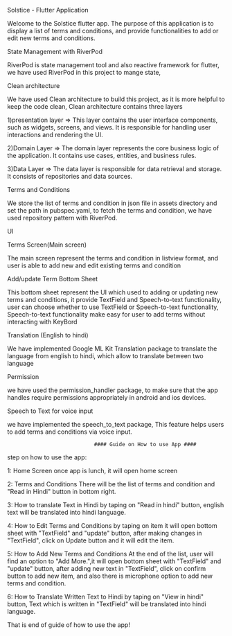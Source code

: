 Solstice - Flutter Application

Welcome to the Solstice flutter app. The purpose of this application is to display a list of terms and conditions,
and provide functionalities to add or edit new terms and conditions.

State Management with RiverPod

RiverPod is state management tool and also reactive framework for flutter, we have used RiverPod in this project to mange state,

Clean architecture

We have used Clean architecture to build this project, as it is more helpful to keep the code clean, Clean architecture contains three layers

1)presentation layer => This layer contains the user interface components, such as widgets, screens, and views. 
It is responsible for handling user interactions and rendering the UI.

2)Domain Layer => The domain layer represents the core business logic of the application. It contains use cases, entities, and business rules.

3)Data Layer => The data layer is responsible for data retrieval and storage. It consists of repositories and data sources.

Terms and Conditions

We store the list of terms and condition in json file in assets directory and set the path in pubspec.yaml,
to fetch the terms and condition, we have used repository pattern with RiverPod. 


UI

Terms Screen(Main screen)

The main screen represent the terms and condition in listview format, and user is able to add new and edit existing terms and condition

Add/update Term Bottom Sheet

This bottom sheet represent the UI which used to adding or updating new terms and conditions, it provide TextField and Speech-to-text functionality,
user can choose whether to use TextField or Speech-to-text functionality, Speech-to-text functionality make easy for user to add terms without interacting with KeyBord

Translation (English to hindi)

We have implemented Google ML Kit Translation package to translate the language from english to hindi,
which allow to translate between two language

Permission

we have used the permission_handler package,
to make sure that the app handles require permissions appropriately in android and ios devices.

Speech to Text for voice input

we have implemented the speech_to_text package, 
This feature helps users to add terms and conditions via voice input.


                                #### Guide on How to use App ####

step on how to use the app:

 1: Home Screen
once app is lunch, it will open home screen

 2: Terms and Conditions
There will be the list of terms and condition and "Read in Hindi" button in bottom right.

 3: How to translate Text in Hindi
by taping on "Read in hindi" button, english text will be translated into hindi language.

 4: How to Edit Terms and Conditions
by taping on item it will open bottom sheet with "TextField" and "update" button, after making changes in "TextField", 
click on Update button and it will edit the item.

 5: How to Add New Terms and Conditions
At the end of the list, user will find an option to "Add More.",it will open bottom sheet with "TextField" and "update" button,
after adding new text in "TextField", click on confirm button to add new item, and also there is microphone option to add new terms and condition.

 6: How to Translate Written Text to Hindi
by taping on "View in hindi" button, Text which is written in "TextField" will be translated into hindi language.

That is end of guide of how to use the app!